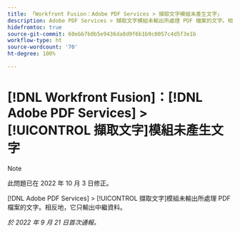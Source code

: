 ```yaml
---
title: 「Workfront Fusion：Adobe PDF Services > 擷取文字模組未產生文字」
description: Adobe PDF Services > 擷取文字模組未輸出所處理 PDF 檔案的文字。相反地，它只輸出中繼資料。"
hidefromtoc: true
source-git-commit: 60ebb7b0b5e9436da8d9f6b1b9c0057c4d5f3e1b
workflow-type: ht
source-wordcount: '70'
ht-degree: 100%

---
```



# [!DNL Workfront Fusion]：[!DNL Adobe PDF Services] > [!UICONTROL 擷取文字]模組未產生文字

>[!NOTE]
>
>此問題已在 2022 年 10 月 3 日修正。

[!DNL Adobe PDF Services] > [!UICONTROL 擷取文字]模組未輸出所處理 PDF 檔案的文字。相反地，它只輸出中繼資料。

_於 2022 年 9 月 21 日首次通報。_

